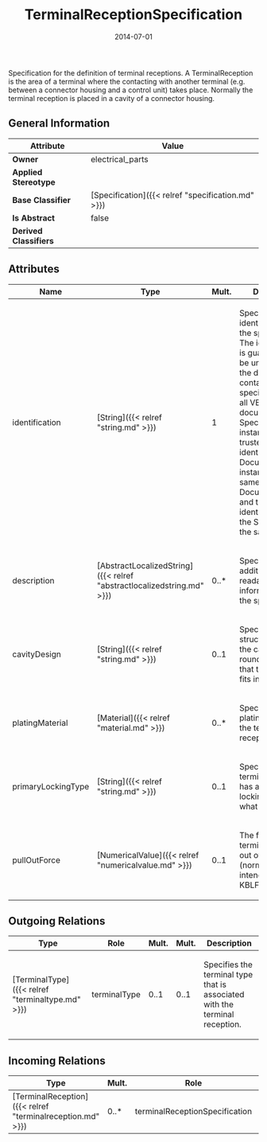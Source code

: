 ﻿---
title: TerminalReceptionSpecification
toc: false
type: specs
date: "2014-07-01"
draft: false
specification: VEC
version: 1.1.1
documentType: "Recommendation"
elementType: Class
classes:
  - TerminalReceptionSpecification
menu_name: vec-1.1.1
---
<p> Specification for the definition of terminal receptions. A TerminalReception is the area of a terminal where the contacting with another terminal (e.g. between a connector housing and a control unit) takes place. Normally the terminal reception is placed in a cavity of a connector housing.      </p>

## General Information

| Attribute               | Value |
|-------------------------|-------|
| **Owner**               | electrical_parts |
| **Applied Stereotype**  |   |
| **Base Classifier**     | [Specification]({{< relref "specification.md" >}})<br/>  |
| **Is Abstract**         | false |
| **Derived Classifiers** |   |

## Attributes
|  Name  |  Type  |  Mult.  |  Description  |  Owning Classifier  |
|--------|--------|---------|---------------|--------------|
|identification | [String]({{< relref "string.md" >}}) | 1 | <p> Specifies a unique identification of the specification. The identification is guaranteed to be unique within the document containing the specification. Over all VEC-documents a Specification-instance can be trusted to be identical if the DocumentVersion-instance is the same (see DocumentVersion) and the identification of the Specification is the same.      </p> | [Specification]({{< relref "specification.md" >}}) |
|description | [AbstractLocalizedString]({{< relref "abstractlocalizedstring.md" >}}) | 0..* | <p> Specifies additional, human readable information about the specification.      </p> | [Specification]({{< relref "specification.md" >}}) |
|cavityDesign | [String]({{< relref "string.md" >}}) | 0..1 | <p> Specifies the structural shape of the cavity, e.g. round, flat, box that the terminal fits in.      </p> | [TerminalReceptionSpecification]({{< relref "terminalreceptionspecification.md" >}}) |
|platingMaterial | [Material]({{< relref "material.md" >}}) | 0..* | <p>Specifies the plating material of the terminal reception. </p> | [TerminalReceptionSpecification]({{< relref "terminalreceptionspecification.md" >}}) |
|primaryLockingType | [String]({{< relref "string.md" >}}) | 0..1 | <p>Specifies if the terminal reception has a primary locking and of what type it is. </p> | [TerminalReceptionSpecification]({{< relref "terminalreceptionspecification.md" >}}) |
|pullOutForce | [NumericalValue]({{< relref "numericalvalue.md" >}}) | 0..1 | <p>The force until the terminal is pulled out of the housing (normally a not intended case). KBLFRM-366 </p> | [TerminalReceptionSpecification]({{< relref "terminalreceptionspecification.md" >}}) |

## Outgoing Relations
|    Type  |   Role   |   Mult.   |   Mult.   |   Description   |
|----------|----------|-----------|-----------|-----------------|
| [TerminalType]({{< relref "terminaltype.md" >}}) | terminalType | 0..1 | 0..1 | <p> Specifies the terminal type that is associated with the terminal reception.      </p> |
##  Incoming Relations
|    Type  |   Mult.  |   Role    |   Mult.   |   Description  |
|----------|----------|-----------|-----------|----------------|
| [TerminalReception]({{< relref "terminalreception.md" >}}) | 0..* | terminalReceptionSpecification | 0..1 | References the TerminalReceptionSpecification that specifies the TerminalReception. |
